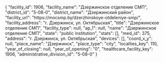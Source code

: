 {
    "facility_id": 1906,
    "facility_name": "Дзержинское отделение СМП",
    "district_id": "5-08-0",
    "district_name": "Дзержинский район",
    "facility_url": "https:\/\/mocsmp.by\/dzerzhinskoye-otdeleniye-smp\/",
    "facility_address": "г. Дзержинск, ул. Октябрьская",
    "title": "Дзержинское отделение СМП",
    "facility_type": null,
    "ap_1": null,
    "name": "Дзержинское отделение СМП",
    "state": "public institution",
    "stats": [],
    "med_id": 375,
    "address": "г. Дзержинск, ул. Октябрьская",
    "devices": [],
    "coord_x_y": null,
    "place_name": "Дзержинск",
    "place_type": "city",
    "localties_key": 110,
    "year_of_closing": null,
    "year_of_opening": "0",
    "healthcare_facility_key": 1906,
    "administrative_division_id": "5-08-0"
}